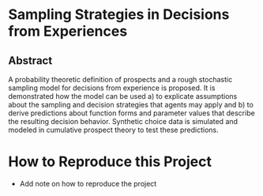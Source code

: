 # Sampling Strategies in Decisions from Experiences 

## Abstract 

A probability theoretic definition of prospects and a rough stochastic sampling model for decisions from experience is proposed.
It is demonstrated how the model can be used a) to explicate assumptions about the sampling and decision strategies that agents may apply and b) to derive predictions about function forms and parameter values that describe the resulting decision behavior. 
Synthetic choice data is simulated and modeled in cumulative prospect theory to test these predictions. 

# How to Reproduce this Project

- Add note on how to reproduce the project
 
